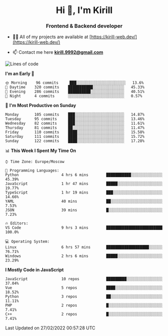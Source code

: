<h1 align="center">Hi 👋, I'm Kirill</h1>
<h3 align="center">Frontend & Backend developer</h3>

- 👨‍💻 All of my projects are available at [https://kirill-web.dev/](https://kirill-web.dev/)

- 📫 Contact me here **kirill.9992@gmail.com**











<!--START_SECTION:waka-->
![Lines of code](https://img.shields.io/badge/From%20Hello%20World%20I%27ve%20Written-462%20Thousand%20lines%20of%20code-blue)

**I'm an Early 🐤** 

```text
🌞 Morning    96 commits     ███░░░░░░░░░░░░░░░░░░░░░░   13.6% 
🌆 Daytime    320 commits    ███████████░░░░░░░░░░░░░░   45.33% 
🌃 Evening    286 commits    ██████████░░░░░░░░░░░░░░░   40.51% 
🌙 Night      4 commits      ░░░░░░░░░░░░░░░░░░░░░░░░░   0.57%

```
📅 **I'm Most Productive on Sunday** 

```text
Monday       105 commits    ███░░░░░░░░░░░░░░░░░░░░░░   14.87% 
Tuesday      95 commits     ███░░░░░░░░░░░░░░░░░░░░░░   13.46% 
Wednesday    82 commits     ███░░░░░░░░░░░░░░░░░░░░░░   11.61% 
Thursday     81 commits     ██░░░░░░░░░░░░░░░░░░░░░░░   11.47% 
Friday       110 commits    ████░░░░░░░░░░░░░░░░░░░░░   15.58% 
Saturday     111 commits    ████░░░░░░░░░░░░░░░░░░░░░   15.72% 
Sunday       122 commits    ████░░░░░░░░░░░░░░░░░░░░░   17.28%

```


📊 **This Week I Spent My Time On** 

```text
⌚︎ Time Zone: Europe/Moscow

💬 Programming Languages: 
Python                   4 hrs 6 mins        ███████████░░░░░░░░░░░░░░   45.39% 
JavaScript               1 hr 47 mins        █████░░░░░░░░░░░░░░░░░░░░   19.77% 
TypeScript               1 hr 19 mins        ███░░░░░░░░░░░░░░░░░░░░░░   14.66% 
YAML                     40 mins             ██░░░░░░░░░░░░░░░░░░░░░░░   7.53% 
JSON                     39 mins             █░░░░░░░░░░░░░░░░░░░░░░░░   7.23%

🔥 Editors: 
VS Code                  9 hrs 3 mins        █████████████████████████   100.0%

💻 Operating System: 
Linux                    6 hrs 57 mins       ███████████████████░░░░░░   76.71% 
Windows                  2 hrs 6 mins        █████░░░░░░░░░░░░░░░░░░░░   23.29%

```

**I Mostly Code in JavaScript** 

```text
JavaScript               10 repos            █████████░░░░░░░░░░░░░░░░   37.04% 
Vue                      5 repos             ████░░░░░░░░░░░░░░░░░░░░░   18.52% 
Python                   3 repos             ██░░░░░░░░░░░░░░░░░░░░░░░   11.11% 
PHP                      2 repos             █░░░░░░░░░░░░░░░░░░░░░░░░   7.41% 
C++                      2 repos             █░░░░░░░░░░░░░░░░░░░░░░░░   7.41%

```



 Last Updated on 27/02/2022 00:57:28 UTC
<!--END_SECTION:waka-->
